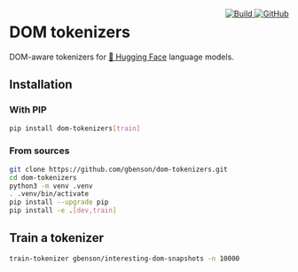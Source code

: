 <p style="float: right">
    <a href="https://badge.fury.io/py/dom-tokenizers">
         <img alt="Build" src="https://badge.fury.io/py/dom-tokenizers.svg">
    </a>
    <a href="https://github.com/gbenson/dom-tokenizers/blob/master/LICENSE">
        <img alt="GitHub" src="https://img.shields.io/github/license/gbenson/dom-tokenizers.svg?color=blue">
    </a>
</p>

# DOM tokenizers

DOM-aware tokenizers for [🤗 Hugging Face](https://huggingface.co/)
language models.

## Installation

### With PIP
```sh
pip install dom-tokenizers[train]
```

### From sources

```sh
git clone https://github.com/gbenson/dom-tokenizers.git
cd dom-tokenizers
python3 -m venv .venv
. .venv/bin/activate
pip install --upgrade pip
pip install -e .[dev,train]
```

## Train a tokenizer
```sh
train-tokenizer gbenson/interesting-dom-snapshots -n 10000
```
